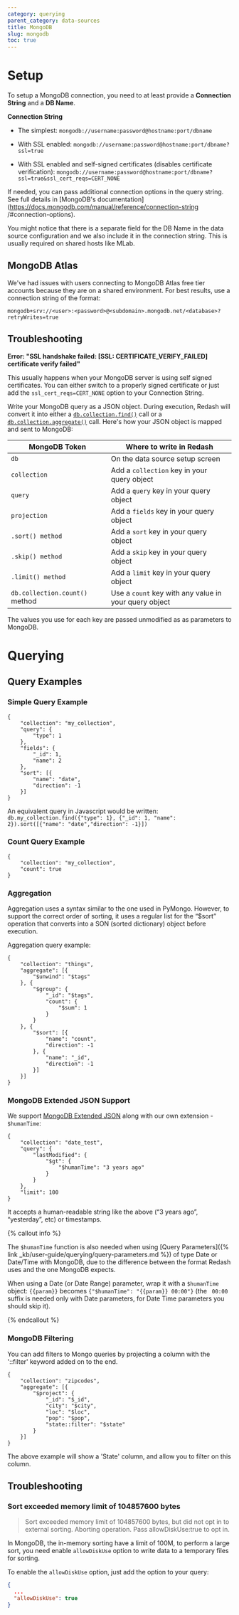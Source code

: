 ```yaml
---
category: querying
parent_category: data-sources
title: MongoDB
slug: mongodb
toc: true
---
```


# Setup

To setup a MongoDB connection, you need to at least provide a **Connection
String**  and a **DB Name**.

 **Connection String**

  * The simplest: `mongodb://username:password@hostname:port/dbname` 

  * With SSL enabled: `mongodb://username:password@hostname:port/dbname?ssl=true` 

  * With SSL enabled and self-signed certificates (disables certificate verification): `mongodb://username:password@hostname:port/dbname?ssl=true&ssl_cert_reqs=CERT_NONE` 

If needed, you can pass additional connection options in the query string. See
full details in [MongoDB's
documentation](https://docs.mongodb.com/manual/reference/connection-string
/#connection-options).

You might notice that there is a separate field for the DB Name in the data
source configuration and we also include it in the connection string. This is
usually required on shared hosts like MLab.

## MongoDB Atlas

We've had issues with users connecting to MongoDB Atlas free tier accounts because they are on a shared environment. For best results, use a connection string of the format:

`mongodb+srv://<user>:<password>@<subdomain>.mongodb.net/<database>?retryWrites=true`


## Troubleshooting

**Error: "SSL handshake failed: [SSL: CERTIFICATE_VERIFY_FAILED] certificate verify failed"**

This usually happens when your MongoDB server is using self signed certificates. You can either switch to a properly signed certificate or just add the `ssl_cert_reqs=CERT_NONE` option to your Connection String.


Write your MongoDB query as a JSON object. During execution, Redash will convert it into either a [`db.collection.find()`](https://docs.mongodb.com/manual/reference/method/db.collection.find/) call or a [`db.collection.aggregate()`](https://docs.mongodb.com/manual/reference/method/db.collection.aggregate/) call. Here's how your JSON object is mapped and sent to MongoDB:

| MongoDB Token                  | Where to write in Redash                              | 
|--------------------------------|-------------------------------------------------------| 
| `db`                           | On the data source setup screen                       | 
| `collection`                   | Add a `collection` key in your query object           | 
| `query`                        | Add a `query` key in your query object                | 
| `projection`                   | Add a `fields` key in your query object               | 
| `.sort() method`               | Add a `sort` key in your query object                 | 
| `.skip() method`               | Add a `skip` key in your query object                 | 
| `.limit() method`              | Add a `limit` key in your query object                | 
| `db.collection.count()` method | Use a `count` key with any value in your query object | 

The values you use for each key are passed unmodified as as parameters to MongoDB.

# Querying

## Query Examples

### Simple Query Example


    {
    	"collection": "my_collection",
    	"query": {
    		"type": 1
    	},
    	"fields": {
    		"_id": 1,
    		"name": 2
    	},
    	"sort": [{
    		"name": "date",
    		"direction": -1
    	}]
    }
    

An equivalent query in Javascript would be written: `db.my_collection.find({"type": 1}, {"_id": 1, "name": 2}).sort([{"name": "date","direction": -1}])`


### Count Query Example

    
    
    {
    	"collection": "my_collection",
    	"count": true
    }
    

### Aggregation

Aggregation uses a syntax similar to the one used in PyMongo. However, to support the correct order of sorting, it uses a regular list for the “$sort” operation that converts into a SON (sorted dictionary) object before execution.

Aggregation query example:


    {
    	"collection": "things",
    	"aggregate": [{
    		"$unwind": "$tags"
    	}, {
    		"$group": {
    			"_id": "$tags",
    			"count": {
    				"$sum": 1
    			}
    		}
    	}, {
    		"$sort": [{
    			"name": "count",
    			"direction": -1
    		}, {
    			"name": "_id",
    			"direction": -1
    		}]
    	}]
    }


### MongoDB Extended JSON Support

We support  [MongoDB Extended JSON](https://docs.mongodb.com/manual/reference/mongodb-extended-json/) along with our own extension - `$humanTime`:

    {
    	"collection": "date_test",
    	"query": {
    		"lastModified": {
    			"$gt": {
    				"$humanTime": "3 years ago"
    			}
    		}
    	},
    	"limit": 100
    }
    

It accepts a human-readable string like the above (“3 years ago”, “yesterday”, etc) or timestamps.

{% callout info %}

The `$humanTime` function is also needed when using [Query Parameters]({% link _kb/user-guide/querying/query-parameters.md %}) of type Date or Date/Time with MongoDB, due to the difference between the format Redash uses and the one MongoDB expects. 

When using a Date (or Date Range) parameter, wrap it with a `$humanTime` object: `{{param}}` becomes `{"$humanTime": "{{param}} 00:00"}` (the ` 00:00` suffix is needed only with Date parameters, for Date Time parameters you should skip it).

{% endcallout %}

### MongoDB Filtering

You can add filters to Mongo queries by projecting a column with the
'::filter' keyword added on to the end.

    
    
    {
    	"collection": "zipcodes",
    	"aggregate": [{
    		"$project": {
    			"_id": "$_id",
    			"city": "$city",
    			"loc": "$loc",
    			"pop": "$pop",
    			"state::filter": "$state"
    		}
    	}]
    }
    

The above example will show a 'State' column, and allow you to filter on this
column.

## Troubleshooting

### Sort exceeded memory limit of 104857600 bytes

> Sort exceeded memory limit of 104857600 bytes, but did not opt in to external sorting. Aborting operation. Pass allowDiskUse:true to opt in.

In MongoDB, the in-memory sorting have a limit of 100M, to perform a large sort, you need enable `allowDiskUse` option to write data to a temporary files for sorting.

To enable the `allowDiskUse` option, just add the option to your query:

```json
{
  ...
  "allowDiskUse": true
}
```